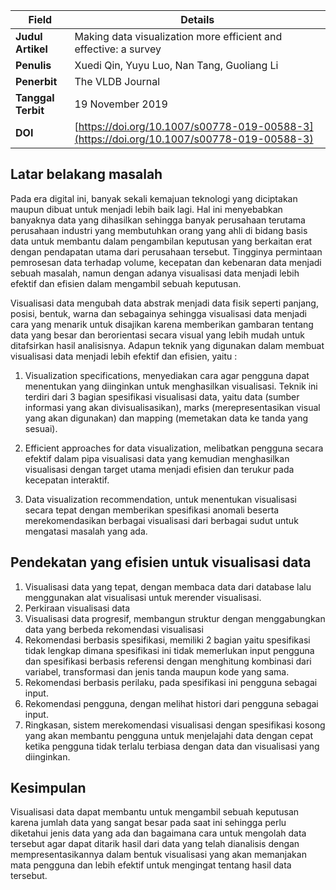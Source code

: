 | **Field**          | **Details**                                                                         |
|--------------------|-------------------------------------------------------------------------------------|
| **Judul Artikel**  | Making data visualization more efficient and effective: a survey                    |
| **Penulis**        | Xuedi Qin, Yuyu Luo, Nan Tang, Guoliang Li                                           |
| **Penerbit**       | The VLDB Journal                                                                     |
| **Tanggal Terbit** | 19 November 2019                                                                     |
| **DOI**            | [https://doi.org/10.1007/s00778-019-00588-3](https://doi.org/10.1007/s00778-019-00588-3) |


## Latar belakang masalah

Pada era digital ini, banyak sekali kemajuan teknologi yang diciptakan maupun dibuat untuk menjadi lebih baik lagi. Hal ini menyebabkan banyaknya data yang dihasilkan sehingga banyak perusahaan terutama perusahaan industri yang membutuhkan orang yang ahli di bidang basis data untuk membantu dalam pengambilan keputusan yang berkaitan erat dengan pendapatan utama dari perusahaan tersebut. Tingginya permintaan pemrosesan data terhadap volume, kecepatan dan kebenaran data menjadi sebuah masalah, namun dengan adanya visualisasi data menjadi lebih efektif dan efisien dalam mengambil sebuah keputusan.

Visualisasi data mengubah data abstrak menjadi data fisik seperti panjang, posisi, bentuk, warna dan sebagainya sehingga visualisasi data menjadi cara yang menarik untuk disajikan karena memberikan gambaran tentang data yang besar dan berorientasi secara visual yang lebih mudah untuk ditafsirkan hasil analisisnya. Adapun teknik yang digunakan dalam membuat visualisasi data menjadi lebih efektif dan efisien, yaitu :

1.	Visualization specifications, menyediakan cara agar pengguna dapat menentukan yang diinginkan untuk menghasilkan visualisasi. Teknik ini terdiri dari 3 bagian spesifikasi visualisasi data, yaitu data (sumber informasi yang akan divisualisasikan), marks (merepresentasikan visual yang akan digunakan) dan mapping (memetakan data ke tanda yang sesuai).

2.	Efficient approaches for data visualization, melibatkan pengguna secara efektif dalam pipa visualisasi data yang kemudian menghasilkan visualisasi dengan target utama menjadi efisien dan terukur pada kecepatan interaktif.
 
3.	Data visualization recommendation, untuk menentukan visualisasi secara tepat dengan memberikan spesifikasi anomali beserta merekomendasikan berbagai visualisasi dari berbagai sudut untuk mengatasi masalah yang ada. 

## Pendekatan yang efisien untuk visualisasi data

1.	Visualisasi data yang tepat, dengan membaca data dari database lalu menggunakan alat visualisasi untuk merender visualisasi.
2.	Perkiraan visualisasi data
3.	Visualisasi data progresif, membangun struktur dengan menggabungkan data yang berbeda
rekomendasi visualisasi
1.	Rekomendasi berbasis spesifikasi, memiliki 2 bagian yaitu spesifikasi tidak lengkap dimana spesifikasi ini tidak memerlukan input pengguna dan spesifikasi berbasis referensi dengan menghitung kombinasi dari variabel, transformasi dan jenis tanda maupun kode yang sama.
2.	Rekomendasi berbasis perilaku, pada spesifikasi ini pengguna sebagai input.
3.	Rekomendasi pengguna, dengan melihat histori dari pengguna sebagai input.
4.	Ringkasan, sistem  merekomendasi visualisasi dengan spesifikasi kosong yang akan membantu pengguna untuk menjelajahi data dengan cepat ketika pengguna tidak terlalu terbiasa dengan data dan visualisasi yang diinginkan.

## Kesimpulan

Visualisasi data dapat membantu untuk mengambil sebuah keputusan karena jumlah data yang sangat besar pada saat ini sehingga perlu diketahui jenis data yang ada dan bagaimana cara untuk mengolah data tersebut agar dapat ditarik hasil dari data yang telah dianalisis dengan mempresentasikannya dalam bentuk visualisasi yang akan memanjakan mata pengguna dan lebih efektif untuk mengingat tentang hasil data tersebut.